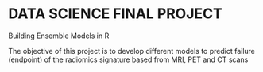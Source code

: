 # DATA SCIENCE FINAL PROJECT
Building Ensemble Models in R

The objective of this project is to develop different models to predict failure (endpoint) 
of the radiomics signature based from MRI, PET and CT scans
